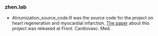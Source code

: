 ### zhen.lab
* Atriumization_source_code.R was the source code for the project on 
heart regeneration and myocardial infarction. 
[The paper](https://www.frontiersin.org/articles/10.3389/fcvm.2020.575275/full?&utm_source=Email_to_authors_&utm_medium=Email&utm_content=T1_11.5e1_author&utm_campaign=Email_publication&field=&journalName=Frontiers_in_Cardiovascular_Medicine&id=575275) about this project was released at Front. Cardiovasc. Med.

